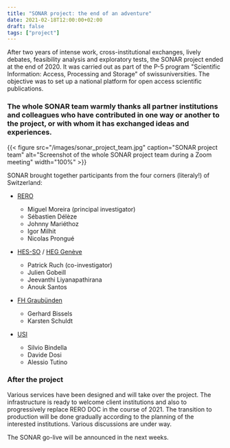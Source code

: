 ```yaml
---
title: "SONAR project: the end of an adventure"
date: 2021-02-18T12:00:00+02:00
draft: false
tags: ["project"]
---
```


After two years of intense work, cross-institutional exchanges, lively debates, feasibility analysis and exploratory tests, the SONAR project ended at the end of 2020. It was carried out as part of the P-5 program "Scientific Information: Access, Processing and Storage" of swissuniversities. The objective was to set up a national platform for open access scientific publications.

<!--more-->

### The whole SONAR team warmly thanks all partner institutions and colleagues who have contributed in one way or another to the project, or with whom it has exchanged ideas and experiences.


{{< figure src="/images/sonar_project_team.jpg" caption="SONAR project team" alt="Screenshot of the whole SONAR project team during a Zoom meeting" width="100%" >}}

SONAR brought together participants from the four corners (literaly!) of Switzerland:

* [RERO](https://www.rero.ch/)

   * Miguel Moreira (principal investigator)
   * Sébastien Délèze
   * Johnny Mariéthoz
   * Igor Milhit
   * Nicolas Prongué

* [HES-SO](https://www.hes-so.ch/) / [HEG&nbsp;Genève](https://www.hesge.ch/heg/)

   * Patrick Ruch (co-investigator)
   * Julien Gobeill
   * Jeevanthi Liyanapathirana
   * Anouk Santos

* [FH Graubünden](https://www.fhgr.ch/)

   * Gerhard Bissels
   * Karsten Schuldt

* [USI](https://usi.ch/)

   * Silvio Bindella
   * Davide Dosi
   * Alessio Tutino

### After the project

Various services have been designed and will take over the project. The infrastructure is ready to welcome client institutions and also to progressively replace RERO DOC in the course of 2021. The transition to production will be done gradually according to the planning of the interested institutions. Various discussions are under way.

The SONAR go-live will be announced in the next weeks.